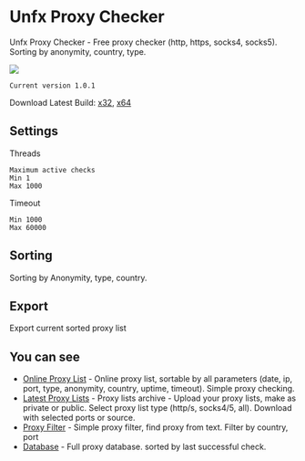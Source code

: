 # Unfx Proxy Checker
Unfx Proxy Checker - Free proxy checker (http, https, socks4, socks5). Sorting by anonymity, country, type.

![](https://i.snag.gy/0slfPm.jpg)

```
Current version 1.0.1
```

Download Latest Build:
[x32](https://unforceproxy.ru/download/UNFX-PROXY-CHECKER-win32-ia32.rar), [x64](https://unforceproxy.ru/download/UNFX-PROXY-CHECKER-win32-x64.rar)

## Settings
Threads
```
Maximum active checks
Min 1
Max 1000
```
Timeout
```
Min 1000
Max 60000
```

## Sorting
Sorting by Anonymity, type, country.

## Export
Export current sorted proxy list

## You can see

* [Online Proxy List](https://unforceproxy.ru/) - Online proxy list, sortable by all parameters (date, ip, port, type, anonymity, country, uptime, timeout). Simple proxy checking.
* [Latest Proxy Lists](https://unforceproxy.ru/lists/) - Proxy lists archive - Upload your proxy lists, make as private or public. Select proxy list type (http/s, socks4/5, all). Download with selected ports or source.
* [Proxy Filter](https://unforceproxy.ru/filter) - Simple proxy filter, find proxy from text. Filter by country, port
* [Database](https://unforceproxy.ru/proxy/) - Full proxy database. sorted by last successful check.
